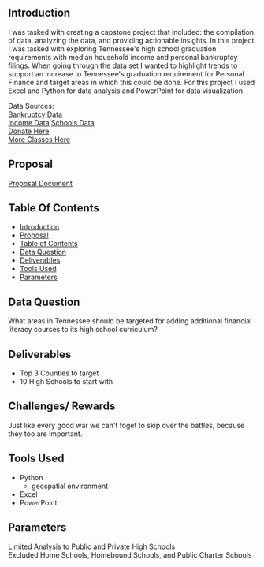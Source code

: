 ## Introduction

I was tasked with creating a capstone project that included: the compilation of data, analyzing the data, and providing actionable insights. In this project, I was tasked with exploring Tennessee's high school graduation requirements with median household income and  personal bankruptcy filings. When going through the data set I wanted to highlight trends to support an increase to Tennessee's graduation requirement for Personal Finance and target areas in which this could be done. For this project I used Excel and Python for data analysis and PowerPoint for data visualization.

Data Sources:  
[Bankruptcy Data](https://www.uscourts.gov/report-name/bankruptcy-filings)  
[Income Data](https://www.census.gov/)
[Schools Data](https://k-12.education.tn.gov/sde/)  
[Donate Here](https://www.donorschoose.org/donors/search.html?state=TN&cityName=Memphis&countyName=Shelbycounty&centerLat=35.1495&centerLng=-90.0490&includeNearbyLocations=true&gradeType=4)  
[More Classes Here](https://www.ramseysolutions.com/)  

## Proposal

[Proposal Document](data/proposal.pdf)

## Table Of Contents

* [Introduction](#introduction)
* [Proposal](#proposal)
* [Table of Contents](#table-of-contents)
* [Data Question](#data-question)
* [Deliverables](#deliverables)
* [Tools Used](#tools-used)
* [Parameters](#parameters)

## Data Question

What areas in Tennessee should be targeted for adding additional financial literacy courses to its high school curriculum?

## Deliverables

* Top 3 Counties to target
* 10 High Schools to start with

## Challenges/ Rewards

Just like every good war we can't foget to skip over the battles, because they too are important. 

## Tools Used

* Python  
  * geospatial environment
* Excel
* PowerPoint

## Parameters

Limited Analysis to Public and Private High Schools  
Excluded Home Schools, Homebound Schools, and Public Charter Schools  
